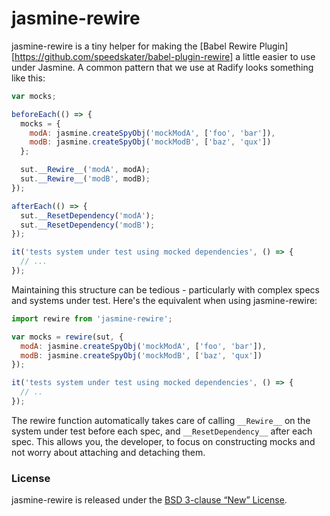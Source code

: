 # jasmine-rewire

jasmine-rewire is a tiny helper for making the [Babel Rewire
Plugin][https://github.com/speedskater/babel-plugin-rewire] a little easier to
use under Jasmine. A common pattern that we use at Radify
looks something like this:

```javascript
var mocks;

beforeEach(() => {
  mocks = {
    modA: jasmine.createSpyObj('mockModA', ['foo', 'bar']),
    modB: jasmine.createSpyObj('mockModB', ['baz', 'qux'])
  };

  sut.__Rewire__('modA', modA);
  sut.__Rewire__('modB', modB);
});

afterEach(() => {
  sut.__ResetDependency('modA');
  sut.__ResetDependency('modB');
});

it('tests system under test using mocked dependencies', () => {
  // ...
});
```

Maintaining this structure can be tedious - particularly with complex specs and
systems under test. Here's the equivalent when using jasmine-rewire:

```javascript
import rewire from 'jasmine-rewire';

var mocks = rewire(sut, {
  modA: jasmine.createSpyObj('mockModA', ['foo', 'bar']),
  modB: jasmine.createSpyObj('mockModB', ['baz', 'qux'])
});

it('tests system under test using mocked dependencies', () => {
  // ..
});
```

The rewire function automatically takes care of calling `__Rewire__` on the
system under test before each spec, and `__ResetDependency__` after each spec.
This allows you, the developer, to focus on constructing mocks and not worry
about attaching and detaching them.

### License

jasmine-rewire is released under the [BSD 3-clause “New” License](LICENSE).
